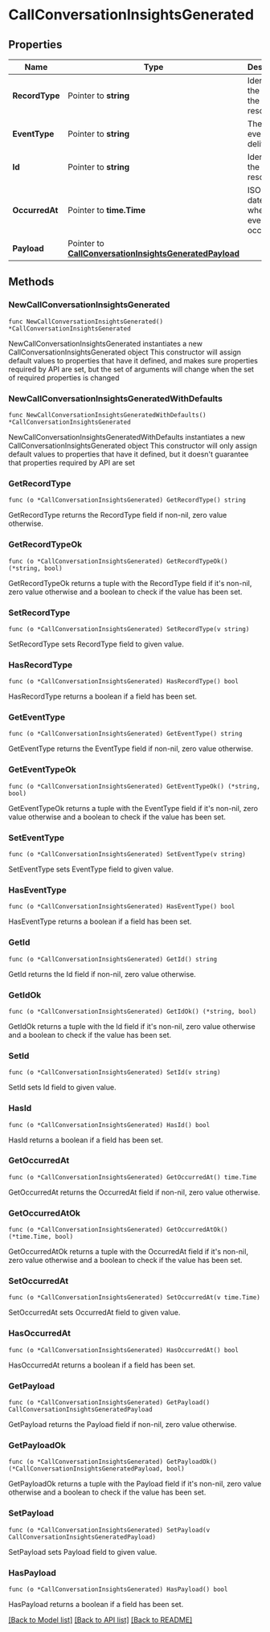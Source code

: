 # CallConversationInsightsGenerated

## Properties

Name | Type | Description | Notes
------------ | ------------- | ------------- | -------------
**RecordType** | Pointer to **string** | Identifies the type of the resource. | [optional] 
**EventType** | Pointer to **string** | The type of event being delivered. | [optional] 
**Id** | Pointer to **string** | Identifies the type of resource. | [optional] 
**OccurredAt** | Pointer to **time.Time** | ISO 8601 datetime of when the event occurred. | [optional] 
**Payload** | Pointer to [**CallConversationInsightsGeneratedPayload**](CallConversationInsightsGeneratedPayload.md) |  | [optional] 

## Methods

### NewCallConversationInsightsGenerated

`func NewCallConversationInsightsGenerated() *CallConversationInsightsGenerated`

NewCallConversationInsightsGenerated instantiates a new CallConversationInsightsGenerated object
This constructor will assign default values to properties that have it defined,
and makes sure properties required by API are set, but the set of arguments
will change when the set of required properties is changed

### NewCallConversationInsightsGeneratedWithDefaults

`func NewCallConversationInsightsGeneratedWithDefaults() *CallConversationInsightsGenerated`

NewCallConversationInsightsGeneratedWithDefaults instantiates a new CallConversationInsightsGenerated object
This constructor will only assign default values to properties that have it defined,
but it doesn't guarantee that properties required by API are set

### GetRecordType

`func (o *CallConversationInsightsGenerated) GetRecordType() string`

GetRecordType returns the RecordType field if non-nil, zero value otherwise.

### GetRecordTypeOk

`func (o *CallConversationInsightsGenerated) GetRecordTypeOk() (*string, bool)`

GetRecordTypeOk returns a tuple with the RecordType field if it's non-nil, zero value otherwise
and a boolean to check if the value has been set.

### SetRecordType

`func (o *CallConversationInsightsGenerated) SetRecordType(v string)`

SetRecordType sets RecordType field to given value.

### HasRecordType

`func (o *CallConversationInsightsGenerated) HasRecordType() bool`

HasRecordType returns a boolean if a field has been set.

### GetEventType

`func (o *CallConversationInsightsGenerated) GetEventType() string`

GetEventType returns the EventType field if non-nil, zero value otherwise.

### GetEventTypeOk

`func (o *CallConversationInsightsGenerated) GetEventTypeOk() (*string, bool)`

GetEventTypeOk returns a tuple with the EventType field if it's non-nil, zero value otherwise
and a boolean to check if the value has been set.

### SetEventType

`func (o *CallConversationInsightsGenerated) SetEventType(v string)`

SetEventType sets EventType field to given value.

### HasEventType

`func (o *CallConversationInsightsGenerated) HasEventType() bool`

HasEventType returns a boolean if a field has been set.

### GetId

`func (o *CallConversationInsightsGenerated) GetId() string`

GetId returns the Id field if non-nil, zero value otherwise.

### GetIdOk

`func (o *CallConversationInsightsGenerated) GetIdOk() (*string, bool)`

GetIdOk returns a tuple with the Id field if it's non-nil, zero value otherwise
and a boolean to check if the value has been set.

### SetId

`func (o *CallConversationInsightsGenerated) SetId(v string)`

SetId sets Id field to given value.

### HasId

`func (o *CallConversationInsightsGenerated) HasId() bool`

HasId returns a boolean if a field has been set.

### GetOccurredAt

`func (o *CallConversationInsightsGenerated) GetOccurredAt() time.Time`

GetOccurredAt returns the OccurredAt field if non-nil, zero value otherwise.

### GetOccurredAtOk

`func (o *CallConversationInsightsGenerated) GetOccurredAtOk() (*time.Time, bool)`

GetOccurredAtOk returns a tuple with the OccurredAt field if it's non-nil, zero value otherwise
and a boolean to check if the value has been set.

### SetOccurredAt

`func (o *CallConversationInsightsGenerated) SetOccurredAt(v time.Time)`

SetOccurredAt sets OccurredAt field to given value.

### HasOccurredAt

`func (o *CallConversationInsightsGenerated) HasOccurredAt() bool`

HasOccurredAt returns a boolean if a field has been set.

### GetPayload

`func (o *CallConversationInsightsGenerated) GetPayload() CallConversationInsightsGeneratedPayload`

GetPayload returns the Payload field if non-nil, zero value otherwise.

### GetPayloadOk

`func (o *CallConversationInsightsGenerated) GetPayloadOk() (*CallConversationInsightsGeneratedPayload, bool)`

GetPayloadOk returns a tuple with the Payload field if it's non-nil, zero value otherwise
and a boolean to check if the value has been set.

### SetPayload

`func (o *CallConversationInsightsGenerated) SetPayload(v CallConversationInsightsGeneratedPayload)`

SetPayload sets Payload field to given value.

### HasPayload

`func (o *CallConversationInsightsGenerated) HasPayload() bool`

HasPayload returns a boolean if a field has been set.


[[Back to Model list]](../README.md#documentation-for-models) [[Back to API list]](../README.md#documentation-for-api-endpoints) [[Back to README]](../README.md)


